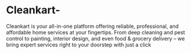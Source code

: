 # Cleankart-
Cleankart is your all-in-one platform offering reliable, professional, and affordable home services at your fingertips. From deep cleaning and pest control to painting, interior design, and even food &amp; grocery delivery – we bring expert services right to your doorstep with just a click  
